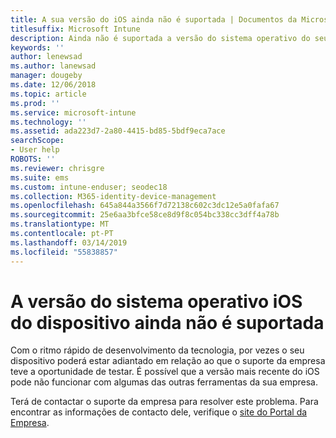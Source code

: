 ```yaml
---
title: A sua versão do iOS ainda não é suportada | Documentos da Microsoft
titlesuffix: Microsoft Intune
description: Ainda não é suportada a versão do sistema operativo do seu dispositivo iOS.
keywords: ''
author: lenewsad
ms.author: lanewsad
manager: dougeby
ms.date: 12/06/2018
ms.topic: article
ms.prod: ''
ms.service: microsoft-intune
ms.technology: ''
ms.assetid: ada223d7-2a80-4415-bd85-5bdf9eca7ace
searchScope:
- User help
ROBOTS: ''
ms.reviewer: chrisgre
ms.suite: ems
ms.custom: intune-enduser; seodec18
ms.collection: M365-identity-device-management
ms.openlocfilehash: 645a844a3566f7d72138c602c3dc12e5a0fafa67
ms.sourcegitcommit: 25e6aa3bfce58ce8d9f8c054bc338cc3dff4a78b
ms.translationtype: MT
ms.contentlocale: pt-PT
ms.lasthandoff: 03/14/2019
ms.locfileid: "55838857"
---
```

# <a name="your-ios-devices-operating-system-version-isnt-yet-supported"></a>A versão do sistema operativo iOS do dispositivo ainda não é suportada

Com o ritmo rápido de desenvolvimento da tecnologia, por vezes o seu dispositivo poderá estar adiantado em relação ao que o suporte da empresa teve a oportunidade de testar. É possível que a versão mais recente do iOS pode não funcionar com algumas das outras ferramentas da sua empresa.

Terá de contactar o suporte da empresa para resolver este problema. Para encontrar as informações de contacto dele, verifique o [site do Portal da Empresa](https://go.microsoft.com/fwlink/?linkid=2010980).
